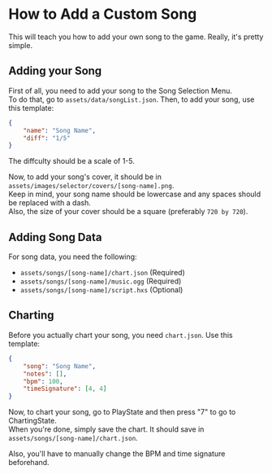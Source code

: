 # How to Add a Custom Song
This will teach you how to add your own song to the game. Really, it's pretty simple.

## Adding your Song
First of all, you need to add your song to the Song Selection Menu. <br>
To do that, go to `assets/data/songList.json`. Then, to add your song, use this template:
```json
{
    "name": "Song Name",
    "diff": "1/5"
}
```

The diffculty should be a scale of 1-5.

Now, to add your song's cover, it should be in `assets/images/selector/covers/[song-name].png`. <br>
Keep in mind, your song name should be lowercase and any spaces should be replaced with a dash. <br>
Also, the size of your cover should be a square (preferably `720 by 720`).

## Adding Song Data
For song data, you need the following:
* `assets/songs/[song-name]/chart.json` (Required)
* `assets/songs/[song-name]/music.ogg` (Required)
* `assets/songs/[song-name]/script.hxs` (Optional)

## Charting
Before you actually chart your song, you need `chart.json`.
Use this template:
```json
{
    "song": "Song Name",
    "notes": [],
    "bpm": 100,
    "timeSignature": [4, 4]
}
```

Now, to chart your song, go to PlayState and then press "7" to go to ChartingState. <br>
When you're done, simply save the chart. It should save in `assets/songs/[song-name]/chart.json`.

Also, you'll have to manually change the BPM and time signature beforehand.